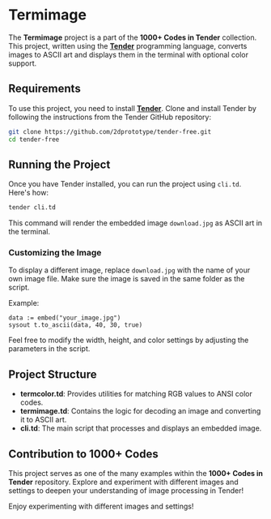 # Termimage

The **Termimage** project is a part of the **1000+ Codes in Tender** collection. This project, written using the [**Tender**](https://github.com/2dprototype/tender-free) programming language, converts images to ASCII art and displays them in the terminal with optional color support.

## Requirements

To use this project, you need to install [**Tender**](https://github.com/2dprototype/tender-free). Clone and install Tender by following the instructions from the Tender GitHub repository:

```bash
git clone https://github.com/2dprototype/tender-free.git
cd tender-free
```

## Running the Project

Once you have Tender installed, you can run the project using `cli.td`. Here's how:

```bash
tender cli.td
```

This command will render the embedded image `download.jpg` as ASCII art in the terminal.

### Customizing the Image

To display a different image, replace `download.jpg` with the name of your own image file. Make sure the image is saved in the same folder as the script.

Example:

```tender
data := embed("your_image.jpg")
sysout t.to_ascii(data, 40, 30, true)
```

Feel free to modify the width, height, and color settings by adjusting the parameters in the script.

## Project Structure

- **termcolor.td**: Provides utilities for matching RGB values to ANSI color codes.
- **termimage.td**: Contains the logic for decoding an image and converting it to ASCII art.
- **cli.td**: The main script that processes and displays an embedded image.

## Contribution to 1000+ Codes

This project serves as one of the many examples within the **1000+ Codes in Tender** repository. Explore and experiment with different images and settings to deepen your understanding of image processing in Tender!

Enjoy experimenting with different images and settings!